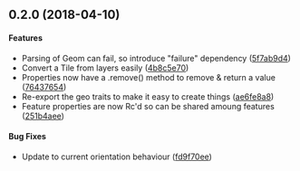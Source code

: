 <a name="0.2.0"></a>
## 0.2.0 (2018-04-10)


#### Features

*   Parsing of Geom can fail, so introduce "failure" dependency ([5f7ab9d4](5f7ab9d4))
*   Convert a Tile from layers easily ([4b8c5e70](4b8c5e70))
*   Properties now have a .remove() method to remove & return a value ([76437654](76437654))
*   Re-export the geo traits to make it easy to create things ([ae6fe8a8](ae6fe8a8))
*   Feature properties are now Rc'd so can be shared amoung features ([251b4aee](251b4aee))

#### Bug Fixes

*   Update to current orientation behaviour ([fd9f70ee](fd9f70ee))



